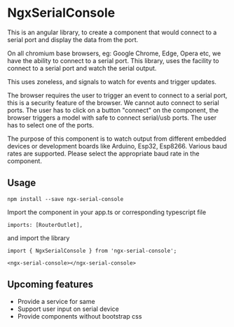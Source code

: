 # NgxSerialConsole

This is an angular library, to create a component that would connect to a serial port and display the data from the port.

On all chromium base browsers, eg: Google Chrome, Edge, Opera etc, we have the ability to connect to a serial port.
This library, uses the facility to connect to a serial port and watch the serial output.

This uses zoneless, and signals to watch for events and trigger updates.

The browser requires the user to trigger an event to connect to a serial port, this is a security feature of the browser.
We cannot auto connect to serial ports.
The user has to click on a button "connect" on the component, the browser triggers a model with safe to connect serial/usb ports.
The user has to select one of the ports.

The purpose of this component is to watch output from different embedded devices or development boards like Arduino, Esp32, Esp8266.
Various baud rates are supported. Please select the appropriate baud rate in the component.

## Usage

```
npm install --save ngx-serial-console
```

Import the component in your app.ts or corresponding typescript file
```
imports: [RouterOutlet],
```

and import the library

```
import { NgxSerialConsole } from 'ngx-serial-console';
```

```
<ngx-serial-console></ngx-serial-console>
```

## Upcoming features
* Provide a service for same
* Support user input on serial device
* Provide components without bootstrap css